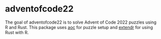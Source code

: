 
<!-- README.md is generated from README.Rmd. Please edit that file -->

# adventofcode22

<!-- badges: start -->
<!-- badges: end -->

The goal of adventofcode22 is to solve Advent of Code 2022 puzzles using
R and Rust. This package uses [aoc](https://github.com/tjmahr/aoc) for
puzzle setup and [extendr](https://github.com/extendr/rextendr) for
using Rust with R.
